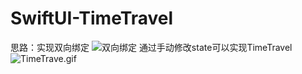 # SwiftUI-TimeTravel
思路：实现双向绑定
![双向绑定](https://upload-images.jianshu.io/upload_images/2041522-510c86bf76eaebf4.jpg?imageMogr2/auto-orient/strip%7CimageView2/2/w/1240)
通过手动修改state可以实现TimeTravel
![TimeTrave.gif](https://upload-images.jianshu.io/upload_images/2041522-ba0d16f843113e85.gif?imageMogr2/auto-orient/strip)
